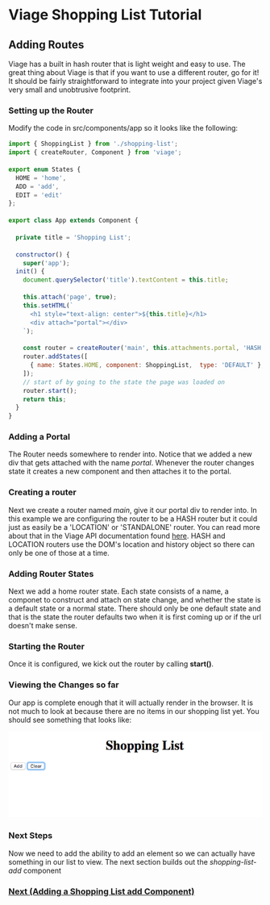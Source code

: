 # Viage Shopping List Tutorial

## Adding Routes
Viage has a built in hash router that is light weight and easy to use. The great thing about Viage is that if you want to use a different router, go for it! It should be fairly straightforward to integrate into your project given Viage's very small and unobtrusive footprint.

### Setting up the Router
Modify the code in src/components/app so it looks like the following:

```Javascript
import { ShoppingList } from './shopping-list';
import { createRouter, Component } from 'viage';

export enum States {
  HOME = 'home',
  ADD = 'add',
  EDIT = 'edit'
};

export class App extends Component {

  private title = 'Shopping List';

  constructor() {
    super('app');
  init() {
    document.querySelector('title').textContent = this.title;

    this.attach('page', true);
    this.setHTML(`
      <h1 style="text-align: center">${this.title}</h1>
      <div attach="portal"></div>
    `);

    const router = createRouter('main', this.attachments.portal, 'HASH');
    router.addStates([
      { name: States.HOME, component: ShoppingList,  type: 'DEFAULT' },
    ]);
    // start of by going to the state the page was loaded on
    router.start();
    return this;
  }
}
```

### Adding a Portal
The Router needs somewhere to render into. Notice that we added a new div that gets attached with the name *portal*. Whenever the router changes state it creates a new component and then attaches it to the portal.

### Creating a router
Next we create a router named *main*, give it our portal div to render into. In this example we are configuring the router to be a HASH router but it could just as easily be a 'LOCATION' or 'STANDALONE' router. You can read more about that in the Viage API documentation found [here](https://github.com/schlotg/viage/blob/master/docs/api.md). HASH and LOCATION routers use the DOM's location and history object so there can only be one of those at a time.

### Adding Router States
Next we add a home router state. Each state consists of a name, a componet to construct and attach on state change, and whether the state is a default state or a normal state. There should only be one default state and that is the state the router defaults two when it is first coming up or if the url doesn't make sense.

### Starting the Router
Once it is configured, we kick out the router by calling **start()**.

### Viewing the Changes so far
Our app is complete enough that it will actually render in the browser. It is not much to look at because there are no items in our shopping list yet. You should see something that looks like:

![img1](img1.png)

### Next Steps
Now we need to add the ability to add an element so we can actually have something in our list to view. The next section builds out the *shopping-list-add* component

### [Next (Adding a Shopping List add Component)](shopping-list-add.md)
